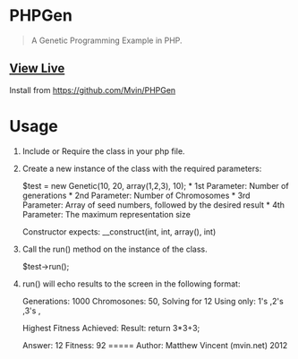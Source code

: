 PHPGen 
===========
> A Genetic Programming Example in PHP.

<a href="http://mvin.net/scripts/rungen.php">View Live</a>
----------------------------------------------------
Install from https://github.com/Mvin/PHPGen

Usage
=====
1. Include or Require the class in your php file.

2. Create a new instance of the class with the required parameters:

	$test = new Genetic(10, 20, array(1,2,3), 10);
		* 1st Parameter: Number of generations
		* 2nd Parameter: Number of Chromosomes
		* 3rd Parameter: Array of seed numbers, followed by the desired result
		* 4th Parameter: The maximum representation size
	
	Constructor expects: __construct(int, int, array(), int)

3. Call the run() method on the instance of the class.

	$test->run();

4. run() will echo results to the screen in the following format:
	
	Generations: 1000 Chromosones: 50,
	Solving for 12 Using only: 1's ,2's ,3's ,

	Highest Fitness Achieved: 
	Result: return 3*3+3;

	Answer: 12 Fitness: 92
=====
Author: Matthew Vincent (mvin.net) 2012